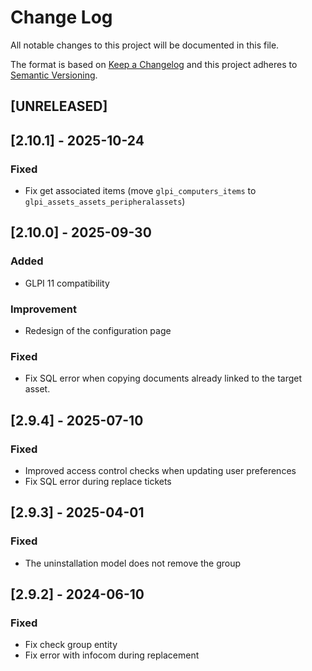 # Change Log

All notable changes to this project will be documented in this file.

The format is based on [Keep a Changelog](http://keepachangelog.com/)
and this project adheres to [Semantic Versioning](http://semver.org/).

## [UNRELEASED]

## [2.10.1] - 2025-10-24

### Fixed

- Fix get associated items (move `glpi_computers_items` to `glpi_assets_assets_peripheralassets`)

## [2.10.0] - 2025-09-30

### Added

- GLPI 11 compatibility

### Improvement

- Redesign of the configuration page

### Fixed

- Fix SQL error when copying documents already linked to the target asset.

## [2.9.4] - 2025-07-10

### Fixed

- Improved access control checks when updating user preferences
- Fix SQL error during replace tickets

## [2.9.3] - 2025-04-01

### Fixed

- The uninstallation model does not remove the group

## [2.9.2] - 2024-06-10

### Fixed

- Fix check group entity
- Fix error with infocom during replacement
